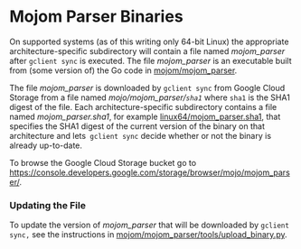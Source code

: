 # Mojom Parser Binaries

On supported systems
(as of this writing only 64-bit Linux)
the appropriate architecture-specific subdirectory will contain a file named
_mojom_parser_ after `gclient sync` is executed. The file _mojom_parser_
is an executable built from (some version of) the Go code in
[mojom/mojom_parser](/mojom/mojom_parser).

The file _mojom_parser_ is downloaded by `gclient sync` from Google Cloud
Storage from a file named _mojo/mojom_parser/`sha1`_ where `sha1` is the SHA1
digest of the file. Each architecture-specific subdirectory contains a
file named _mojom_parser.sha1_, for example
[linux64/mojom_parser.sha1](/mojom/mojom_parser/bin/linux64/mojom_parser.sha1),
that specifies the SHA1 digest of the current version of the binary on that
architecture and lets` gclient sync`
decide whether or not the binary is already up-to-date.

To browse the Google Cloud Storage bucket go to
https://console.developers.google.com/storage/browser/mojo/mojom_parser/.

### Updating the File
To update the version of _mojom_parser_ that will be downloaded by
`gclient sync,` see the instructions in
[mojom/mojom_parser/tools/upload_binary.py](/mojom/mojom_parser/tools/upload_binary.py).